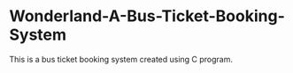 # Wonderland-A-Bus-Ticket-Booking-System
This is a bus ticket booking system created using C program.
